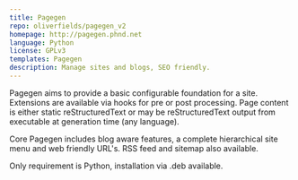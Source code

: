 ```yaml
---
title: Pagegen
repo: oliverfields/pagegen_v2
homepage: http://pagegen.phnd.net
language: Python
license: GPLv3
templates: Pagegen
description: Manage sites and blogs, SEO friendly.
---
```



Pagegen aims to provide a basic configurable foundation for a site. Extensions are available via hooks for pre or post processing. Page content is either static reStructuredText or may be reStructuredText output from executable at generation time (any language).

Core Pagegen includes blog aware features, a complete hierarchical site menu and web friendly URL's. RSS feed and sitemap also available.

Only requirement is Python, installation via .deb available.
